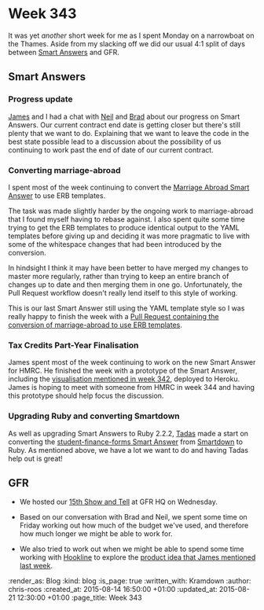 Week 343
========

It was yet _another_ short week for me as I spent Monday on a narrowboat on the Thames. Aside from my slacking off we did our usual 4:1 split of days between [Smart Answers][smart-answers] and GFR.

## Smart Answers

### Progress update

[James][james-mead] and I had a chat with [Neil][neil-williams] and [Brad][brad-wright] about our progress on Smart Answers. Our current contract end date is getting closer but there's still plenty that we want to do. Explaining that we want to leave the code in the best state possible lead to a discussion about the possibility of us continuing to work past the end of date of our current contract.

### Converting marriage-abroad

I spent most of the week continuing to convert the [Marriage Abroad Smart Answer][marriage-abroad] to use ERB templates.

The task was made slightly harder by the ongoing work to marriage-abroad that I found myself having to rebase against. I also spent quite some time trying to get the ERB templates to produce identical output to the YAML templates before giving up and deciding it was more pragmatic to live with some of the whitespace changes that had been introduced by the conversion.

In hindsight I think it may have been better to have merged my changes to master more regularly, rather than trying to keep an entire branch of changes up to date and then merging them in one go. Unfortunately, the Pull Request workflow doesn't really lend itself to this style of working.

This is our last Smart Answer still using the YAML template style so I was really happy to finish the week with a [Pull Request containing the conversion of marriage-abroad to use ERB templates][pr-1882].

### Tax Credits Part-Year Finalisation

James spent most of the week continuing to work on the new Smart Answer for HMRC. He finished the week with a prototype of the Smart Answer, including the [visualisation mentioned in week 342][week-342-visualisation], deployed to Heroku. James is hoping to meet with someone from HMRC in week 344 and having this prototype should help focus the discussion.

### Upgrading Ruby and converting Smartdown

As well as upgrading Smart Answers to Ruby 2.2.2, [Tadas][tadas] made a start on converting the [student-finance-forms Smart Answer][student-finance-forms] from [Smartdown][smartdown] to Ruby. As mentioned above, we have a lot we want to do and having Tadas help out is great!

## GFR

* We hosted our [15th Show and Tell][show-and-tell-15] at GFR HQ on Wednesday.

* Based on our conversation with Brad and Neil, we spent some time on Friday working out how much of the budget we've used, and therefore how much longer we might be able to work for.

* We also tried to work out when we might be able to spend some time working with [Hookline][hookline] to explore the [product idea that James mentioned last week][week-342-hookline].

[brad-wright]: https://twitter.com/bradwright
[hookline]: http://hookline.tv/
[james-mead]: /james-mead
[marriage-abroad]: https://www.gov.uk/marriage-abroad
[neil-williams]: https://twitter.com/neillyneil
[pr-1882]: https://github.com/alphagov/smart-answers/pull/1882
[show-and-tell-15]: /show-and-tell-15
[smart-answers]: https://github.com/alphagov/smart-answers
[smartdown]: https://github.com/alphagov/smartdown
[student-finance-forms]: https://www.gov.uk/student-finance-forms
[tadas]: http://codeme.lt/
[week-342-hookline]: /week-342#gfr
[week-342-visualisation]: /week-342#tax-credits-part-year-finalisation

:render_as: Blog
:kind: blog
:is_page: true
:written_with: Kramdown
:author: chris-roos
:created_at: 2015-08-14 16:50:00 +01:00
:updated_at: 2015-08-21 12:30:00 +01:00
:page_title: Week 343
